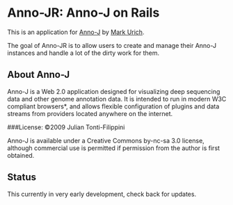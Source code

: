 # Anno-JR: Anno-J on Rails
This is an application for [Anno-J](http://www.annoj.org/) by [Mark Urich](http://markurich.com/).

The goal of Anno-JR is to allow users to create and manage their Anno-J instances and handle a lot of the dirty work for them.

## About Anno-J
Anno-J is a Web 2.0 application designed for visualizing deep sequencing data and other genome annotation data. It is intended to run in modern W3C compliant browsers*, and allows flexible configuration of plugins and data streams from providers located anywhere on the internet.

###License:
©2009 Julian Tonti-Filippini

Anno-J is available under a Creative Commons by-nc-sa 3.0 license, although commercial use is permitted if permission from the author is first obtained.

## Status
This currently in very early development, check back for updates.

